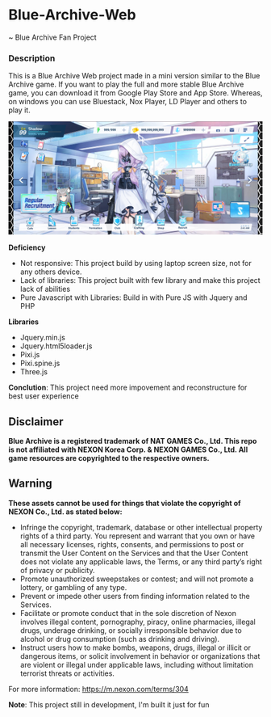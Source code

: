 # Blue-Archive-Web
~ Blue Archive Fan Project

### Description
This is a Blue Archive Web project made in a mini version similar to the Blue Archive game. If you want to play the full and more stable Blue Archive game, you can download it from Google Play Store and App Store. Whereas, on windows you can use Bluestack, Nox Player, LD Player and others to play it.

![Preview](.github/src/img/Preview01.png "Preview")

**Deficiency**
* Not responsive: This project build by using laptop screen size, not for any others device.
* Lack of libraries: This project built with few library and make this project lack of abilities
* Pure Javascript with Libraries: Build in with Pure JS with Jquery and PHP

**Libraries**
- Jquery.min.js
- Jquery.html5loader.js
- Pixi.js
- Pixi.spine.js
- Three.js

**Conclution**: This project need more impovement and reconstructure for best user experience

## Disclaimer
**Blue Archive is a registered trademark of NAT GAMES Co., Ltd. This repo is not affiliated with NEXON Korea Corp. & NEXON GAMES Co., Ltd. All game resources are copyrighted to the respective owners.**

## Warning
**These assets cannot be used for things that violate the copyright of NEXON Co., Ltd. as stated below:**
* Infringe the copyright, trademark, database or other intellectual property rights of a third party. You represent and warrant that you own or have all necessary licenses, rights, consents, and permissions to post or transmit the User Content on the Services and that the User Content does not violate any applicable laws, the Terms, or any third party’s right of privacy or publicity.
* Promote unauthorized sweepstakes or contest; and will not promote a lottery, or gambling of any type.
* Prevent or impede other users from finding information related to the Services.
* Facilitate or promote conduct that in the sole discretion of Nexon involves illegal content, pornography, piracy, online pharmacies, illegal drugs, underage drinking, or socially irresponsible behavior due to alcohol or drug consumption (such as drinking and driving).
* Instruct users how to make bombs, weapons, drugs, illegal or illicit or dangerous items, or solicit involvement in behavior or organizations that are violent or illegal under applicable laws, including without limitation terrorist threats or activities.

For more information: https://m.nexon.com/terms/304

**Note**: This project still in development, I'm built it just for fun
